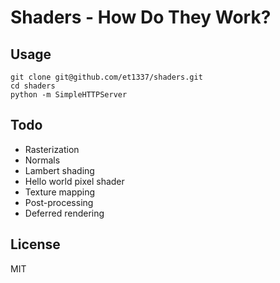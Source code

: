 # Shaders - How Do They Work?

## Usage

```shell
git clone git@github.com/et1337/shaders.git
cd shaders
python -m SimpleHTTPServer
```

## Todo

* Rasterization
* Normals
* Lambert shading
* Hello world pixel shader
* Texture mapping
* Post-processing
* Deferred rendering

## License

MIT
